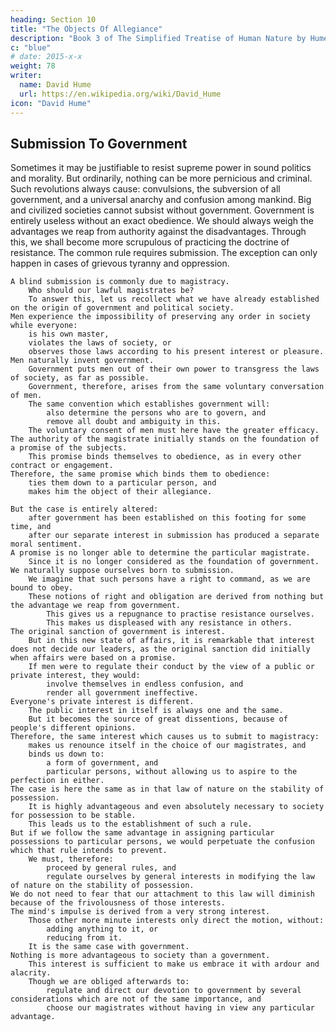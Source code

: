 ```yaml
---
heading: Section 10
title: "The Objects Of Allegiance"
description: "Book 3 of The Simplified Treatise of Human Nature by Hume"
c: "blue"
# date: 2015-x-x
weight: 78
writer:
  name: David Hume
  url: https://en.wikipedia.org/wiki/David_Hume
icon: "David Hume"
---
```



## Submission To Government

Sometimes it may be justifiable to resist supreme power in sound politics and morality.
        But ordinarily, nothing can be more pernicious and criminal.
    Such revolutions always cause:
        convulsions,
        the subversion of all government, and
        a universal anarchy and confusion among mankind.
    Big and civilized societies cannot subsist without government.
        Government is entirely useless without an exact obedience.
    We should always weigh the advantages we reap from authority against the disadvantages.
        Through this, we shall become more scrupulous of practicing the doctrine of resistance.
    The common rule requires submission.
        The exception can only happen in cases of grievous tyranny and oppression.

    A blind submission is commonly due to magistracy.
        Who should our lawful magistrates be?
        To answer this, let us recollect what we have already established on the origin of government and political society.
    Men experience the impossibility of preserving any order in society while everyone:
        is his own master,
        violates the laws of society, or
        observes those laws according to his present interest or pleasure.
    Men naturally invent government.
        Government puts men out of their own power to transgress the laws of society, as far as possible.
        Government, therefore, arises from the same voluntary conversation of men.
        The same convention which establishes government will:
            also determine the persons who are to govern, and
            remove all doubt and ambiguity in this.
        The voluntary consent of men must here have the greater efficacy.
    The authority of the magistrate initially stands on the foundation of a promise of the subjects.
        This promise binds themselves to obedience, as in every other contract or engagement.
    Therefore, the same promise which binds them to obedience:
        ties them down to a particular person, and
        makes him the object of their allegiance.

    But the case is entirely altered:
        after government has been established on this footing for some time, and
        after our separate interest in submission has produced a separate moral sentiment.
    A promise is no longer able to determine the particular magistrate.
        Since it is no longer considered as the foundation of government.
    We naturally suppose ourselves born to submission.
        We imagine that such persons have a right to command, as we are bound to obey.
        These notions of right and obligation are derived from nothing but the advantage we reap from government.
            This gives us a repugnance to practise resistance ourselves.
            This makes us displeased with any resistance in others.
    The original sanction of government is interest.
        But in this new state of affairs, it is remarkable that interest does not decide our leaders, as the original sanction did initially when affairs were based on a promise.
        If men were to regulate their conduct by the view of a public or private interest, they would:
            involve themselves in endless confusion, and
            render all government ineffective.
    Everyone's private interest is different.
        The public interest in itself is always one and the same.
        But it becomes the source of great dissentions, because of people's different opinions.
    Therefore, the same interest which causes us to submit to magistracy:
        makes us renounce itself in the choice of our magistrates, and
        binds us down to:
            a form of government, and
            particular persons, without allowing us to aspire to the perfection in either.
    The case is here the same as in that law of nature on the stability of possession.
        It is highly advantageous and even absolutely necessary to society for possession to be stable.
        This leads us to the establishment of such a rule.
    But if we follow the same advantage in assigning particular possessions to particular persons, we would perpetuate the confusion which that rule intends to prevent.
        We must, therefore:
            proceed by general rules, and
            regulate ourselves by general interests in modifying the law of nature on the stability of possession.
    We do not need to fear that our attachment to this law will diminish because of the frivolousness of those interests.
    The mind's impulse is derived from a very strong interest.
        Those other more minute interests only direct the motion, without:
            adding anything to it, or
            reducing from it.
        It is the same case with government.
    Nothing is more advantageous to society than a government.
        This interest is sufficient to make us embrace it with ardour and alacrity.
        Though we are obliged afterwards to:
            regulate and direct our devotion to government by several considerations which are not of the same importance, and
            choose our magistrates without having in view any particular advantage.

